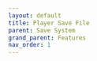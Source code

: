 ```yaml
---
layout: default
title: Player Save File
parent: Save System
grand_parent: Features
nav_order: 1
---
```

